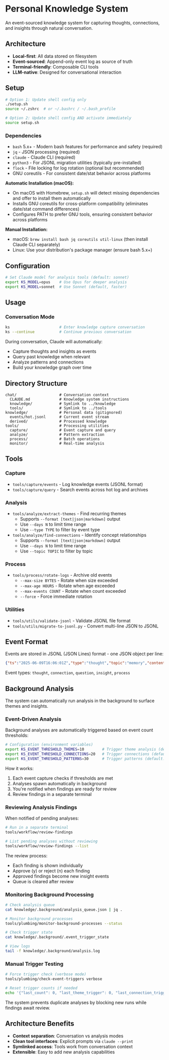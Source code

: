 # Personal Knowledge System

An event-sourced knowledge system for capturing thoughts, connections, and insights through natural conversation.

## Architecture

- **Local-first**: All data stored on filesystem
- **Event-sourced**: Append-only event log as source of truth
- **Terminal-friendly**: Composable CLI tools
- **LLM-native**: Designed for conversational interaction

## Setup

```bash
# Option 1: Update shell config only
./setup.sh
source ~/.zshrc  # or ~/.bashrc / ~/.bash_profile

# Option 2: Update shell config AND activate immediately
source setup.sh
```

### Dependencies

- `bash` 5.x+ - Modern bash features for performance and safety (required)
- `jq` - JSON processing (required)
- `claude` - Claude CLI (required) 
- `python3` - For JSONL migration utilities (typically pre-installed)
- `flock` - File locking for log rotation (optional but recommended)
- GNU coreutils - For consistent date/stat behavior across platforms

**Automatic Installation (macOS):**
- On macOS with Homebrew, `setup.sh` will detect missing dependencies and offer to install them automatically
- Installs GNU coreutils for cross-platform compatibility (eliminates date/stat command differences)
- Configures PATH to prefer GNU tools, ensuring consistent behavior across platforms

**Manual Installation:**
- macOS: `brew install bash jq coreutils util-linux` (then install Claude CLI separately)
- Linux: Use your distribution's package manager (ensure bash 5.x+)

## Configuration

```bash
# Set Claude model for analysis tools (default: sonnet)
export KS_MODEL=opus    # Use Opus for deeper analysis
export KS_MODEL=sonnet  # Use Sonnet (default, faster)
```

## Usage

### Conversation Mode
```bash
ks                      # Enter knowledge capture conversation
ks --continue           # Continue previous conversation
```

During conversation, Claude will automatically:
- Capture thoughts and insights as events
- Query past knowledge when relevant
- Analyze patterns and connections
- Build your knowledge graph over time

## Directory Structure

```
chat/                   # Conversation context
  CLAUDE.md             # Knowledge system instructions
  knowledge/            # Symlink to ../knowledge
  tools/                # Symlink to ../tools
knowledge/              # Personal data (gitignored)
  events/hot.jsonl      # Current event stream
  derived/              # Processed knowledge
tools/                  # Processing utilities
  capture/              # Event capture and query
  analyze/              # Pattern extraction
  process/              # Batch operations
  monitor/              # Real-time analysis
```

## Tools

### Capture
- `tools/capture/events` - Log knowledge events (JSONL format)
- `tools/capture/query` - Search events across hot log and archives

### Analysis  
- `tools/analyze/extract-themes` - Find recurring themes
  - Supports `--format [text|json|markdown]` output
  - Use `--days N` to limit time range
  - Use `--type TYPE` to filter by event type
- `tools/analyze/find-connections` - Identify concept relationships
  - Supports `--format [text|json|markdown]` output
  - Use `--days N` to limit time range
  - Use `--topic TOPIC` to filter by topic

### Process
- `tools/process/rotate-logs` - Archive old events
  - `--max-size BYTES` - Rotate when size exceeded
  - `--max-age HOURS` - Rotate when age exceeded
  - `--max-events COUNT` - Rotate when count exceeded
  - `--force` - Force immediate rotation

### Utilities
- `tools/utils/validate-jsonl` - Validate JSONL file format
- `tools/utils/migrate-to-jsonl.py` - Convert multi-line JSON to JSONL

## Event Format

Events are stored in JSONL (JSON Lines) format - one JSON object per line:

```json
{"ts":"2025-06-09T16:06:01Z","type":"thought","topic":"memory","content":"Human memory is associative...","metadata":{}}
```

Event types: `thought`, `connection`, `question`, `insight`, `process`

## Background Analysis

The system can automatically run analysis in the background to surface themes and insights.

### Event-Driven Analysis

Background analyses are automatically triggered based on event count thresholds:

```bash
# Configuration (environment variables)
export KS_EVENT_THRESHOLD_THEMES=10        # Trigger theme analysis (default: 10)
export KS_EVENT_THRESHOLD_CONNECTIONS=20   # Trigger connections (default: 20)
export KS_EVENT_THRESHOLD_PATTERNS=30      # Trigger patterns (default: 30)
```

How it works:
1. Each event capture checks if thresholds are met
2. Analyses spawn automatically in background
3. You're notified when findings are ready for review
4. Review findings in a separate terminal

### Reviewing Analysis Findings

When notified of pending analyses:

```bash
# Run in a separate terminal
tools/workflow/review-findings

# List pending analyses without reviewing
tools/workflow/review-findings --list
```

The review process:
- Each finding is shown individually
- Approve (y) or reject (n) each finding
- Approved findings become new insight events
- Queue is cleared after review

### Monitoring Background Processing

```bash
# Check analysis queue
cat knowledge/.background/analysis_queue.json | jq .

# Monitor background processes
tools/plumbing/monitor-background-processes --status

# Check trigger state
cat knowledge/.background/.event_trigger_state

# View logs
tail -f knowledge/.background/analysis.log
```

### Manual Trigger Testing

```bash
# Force trigger check (verbose mode)
tools/plumbing/check-event-triggers verbose

# Reset trigger counts if needed
echo '{"last_count": 0, "last_theme_trigger": 0, "last_connection_trigger": 0, "last_pattern_trigger": 0, "last_check": "2025-01-01T00:00:00Z"}' > knowledge/.background/.event_trigger_state
```

The system prevents duplicate analyses by blocking new runs while findings await review.

## Architecture Benefits

- **Context separation**: Conversation vs analysis modes
- **Clean tool interfaces**: Explicit prompts via `claude --print`
- **Symlinked access**: Tools work from conversation context
- **Extensible**: Easy to add new analysis capabilities
